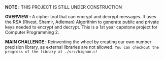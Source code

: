 **NOTE :** THIS PROJECT IS STILL UNDER CONSTRUCTION

**OVERVIEW :** A cipher tool that can encrypt and decrypt messages. It uses the RSA (Rivest, Shamir, Adleman) Algorithim to generate public and private keys needed to encrypt and decrypt. This is a 1st year capstone project for Computer Programming 2.

**MAIN CHALLENGE :** Reinventing the wheel by creating our own number precision library, as external libraries are not allowed. `You can checkout the progress of the library at ./src/bignum.c!`
